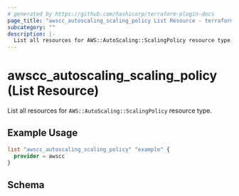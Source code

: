 ```yaml
---
# generated by https://github.com/hashicorp/terraform-plugin-docs
page_title: "awscc_autoscaling_scaling_policy List Resource - terraform-provider-awscc"
subcategory: ""
description: |-
  List all resources for AWS::AutoScaling::ScalingPolicy resource type.
---
```


# awscc_autoscaling_scaling_policy (List Resource)

List all resources for `AWS::AutoScaling::ScalingPolicy` resource type.

## Example Usage

```terraform
list "awscc_autoscaling_scaling_policy" "example" {
  provider = awscc
}
```

<!-- schema generated by tfplugindocs -->
## Schema
